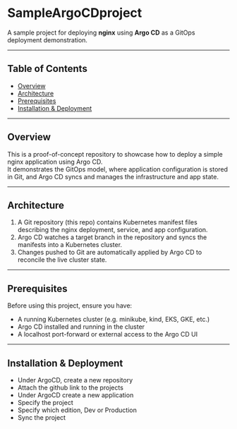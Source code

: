 # SampleArgoCDproject

A sample project for deploying **nginx** using **Argo CD** as a GitOps deployment demonstration.

---

## Table of Contents

- [Overview](#overview)  
- [Architecture](#architecture)  
- [Prerequisites](#prerequisites)  
- [Installation & Deployment](#installation--deployment)  



---

## Overview

This is a proof-of-concept repository to showcase how to deploy a simple nginx application using Argo CD.  
It demonstrates the GitOps model, where application configuration is stored in Git, and Argo CD syncs and manages the infrastructure and app state.

---

## Architecture

1. A Git repository (this repo) contains Kubernetes manifest files describing the nginx deployment, service, and app configuration.  
2. Argo CD watches a target branch in the repository and syncs the manifests into a Kubernetes cluster.  
3. Changes pushed to Git are automatically applied by Argo CD to reconcile the live cluster state.

---

## Prerequisites

Before using this project, ensure you have:

- A running Kubernetes cluster (e.g. minikube, kind, EKS, GKE, etc.)  
- Argo CD installed and running in the cluster  
- A localhost port-forward or external access to the Argo CD UI  

---

## Installation & Deployment
- Under ArgoCD, create a new repository
- Attach the github link to the projects
- Under ArgoCD create a new application
- Specify the project
- Specify which edition, Dev or Production
- Sync the project
